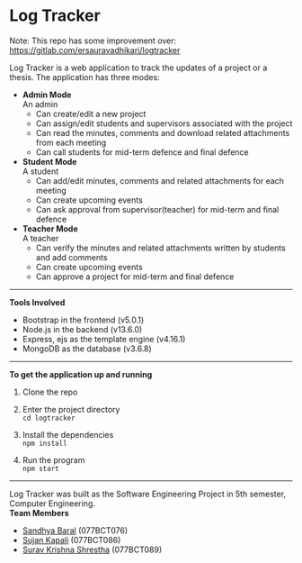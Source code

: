 # Log Tracker

Note: This repo has some improvement over: https://gitlab.com/ersauravadhikari/logtracker

Log Tracker is a web application to track the updates of a project or a thesis. The application has three modes:
* **Admin Mode**   
An admin 
	* Can create/edit a new project
	* Can assign/edit students and supervisors associated with the project
	* Can read the minutes, comments and download related attachments from each meeting  
	* Can call students for mid-term defence and final defence
* **Student Mode**   
A student
    * Can add/edit minutes, comments and related attachments for each meeting
    * Can create upcoming events 
    * Can ask approval from supervisor(teacher) for mid-term and final defence
* **Teacher Mode**   
A teacher
	* Can verify the minutes and related attachments written by students and add comments
	* Can create upcoming events 
	* Can approve a project for mid-term and final defence
----
**Tools Involved**   
* Bootstrap in the frontend (v5.0.1)
* Node.js in the backend (v13.6.0)
* Express, ejs as the template engine (v4.16.1)
* MongoDB as the database (v3.6.8)

----
**To get the application up and running**   
1. Clone the repo    

2. Enter the project directory    
`cd logtracker`

3. Install the dependencies    
`npm install`

4. Run the program    
`npm start`

----

Log Tracker was built as the Software Engineering Project in 5th semester, Computer Engineering.  
**Team Members**    
* [Sandhya Baral](https://github.com/Sandukkk) (077BCT076)
* [Sujan Kapali](https://github.com/Sk47R) (077BCT086)
* [Surav Krishna Shrestha](https://github.com/suravshrestha) (077BCT089)
